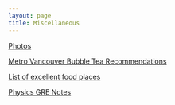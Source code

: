 ```yaml
---
layout: page
title: Miscellaneous
---
```


<a href="{{ site.baseurl }}{% link photos.md %}">Photos</a>

<a href="{{ site.baseurl }}{% link bobaplaces.md %}">Metro Vancouver Bubble Tea Recommendations</a>

<a href="https://goo.gl/maps/8x6HdV1vrjVqFPpx7">List of excellent food places</a>

<a href="{{ site.baseurl }}{% link pgre.md %}">Physics GRE Notes</a>
